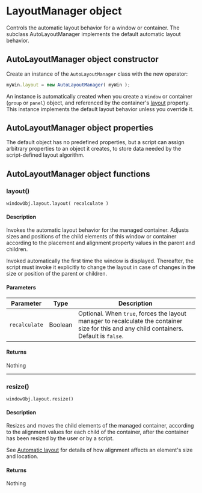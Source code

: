 # LayoutManager object

Controls the automatic layout behavior for a window or container. The subclass AutoLayoutManager implements the default automatic layout behavior.

## AutoLayoutManager object constructor

Create an instance of the `AutoLayoutManager` class with the new operator:

```javascript
myWin.layout = new AutoLayoutManager( myWin );
```

An instance is automatically created when you create a `Window` or container (`group` or `panel`) object, and referenced by the container's [layout](window-object.md#container-properties-layout) property. This instance implements the default layout behavior unless you override it.

## AutoLayoutManager object properties

The default object has no predefined properties, but a script can assign arbitrary properties to an object it creates, to store data needed by the script-defined layout algorithm.

## AutoLayoutManager object functions

### layout()

`windowObj.layout.layout( recalculate )`

#### Description

Invokes the automatic layout behavior for the managed container. Adjusts sizes and positions of the child elements of this window or container according to the placement and alignment property values in the parent and children.

Invoked automatically the first time the window is displayed. Thereafter, the script must invoke it explicitly to change the layout in case of changes in the size or position of the parent or children.

#### Parameters

|   Parameter   |  Type   |                                                                Description                                                                |
| ------------- | ------- | ----------------------------------------------------------------------------------------------------------------------------------------- |
| `recalculate` | Boolean | Optional. When `true`, forces the layout manager to recalculate the container size for this and any child containers. Default is `false`. |

#### Returns

Nothing

---

### resize()

`windowObj.layout.resize()`

#### Description

Resizes and moves the child elements of the managed container, according to the alignment values for each child of the container, after the container has been resized by the user or by a script.

See [Automatic layout](automatic-layout.md) for details of how alignment affects an element's size and location.

#### Returns

Nothing
